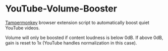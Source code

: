 # YouTube-Volume-Booster
[Tampermonkey](https://www.tampermonkey.net/) browser extension script to automatically boost quiet YouTube videos.

Volume will only be boosted if content loudness is below 0dB. If above 0dB, gain is reset to 1x (YouTube handles normalization in this case).
